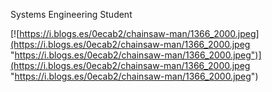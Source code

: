 Systems Engineering Student

[![https://i.blogs.es/0ecab2/chainsaw-man/1366_2000.jpeg](https://i.blogs.es/0ecab2/chainsaw-man/1366_2000.jpeg "https://i.blogs.es/0ecab2/chainsaw-man/1366_2000.jpeg")](https://i.blogs.es/0ecab2/chainsaw-man/1366_2000.jpeg "https://i.blogs.es/0ecab2/chainsaw-man/1366_2000.jpeg")

